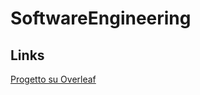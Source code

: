 
# SoftwareEngineering

## Links
[Progetto su Overleaf](https://www.overleaf.com/project/67d052fd4f5b8b0092e948a4)


